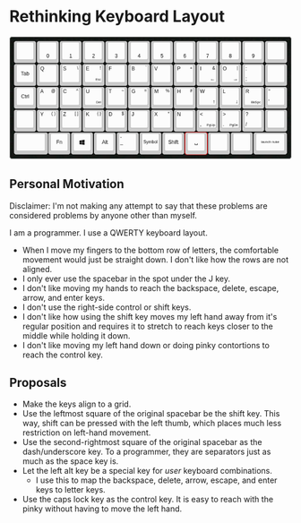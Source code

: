 
# Rethinking Keyboard Layout

![ASETHIOR keyboard layout draft](./asethior.png)

## Personal Motivation

Disclaimer: I'm not making any attempt to say that these problems are considered problems by anyone other than myself.

I am a programmer. I use a QWERTY keyboard layout.

- When I move my fingers to the bottom row of letters, the comfortable movement would just be straight down. I don't like how the rows are not aligned.
- I only ever use the spacebar in the spot under the J key.
- I don't like moving my hands to reach the backspace, delete, escape, arrow, and enter keys.
- I don't use the right-side control or shift keys.
- I don't like how using the shift key moves my left hand away from it's regular position and requires it to stretch to reach keys closer to the middle while holding it down.
- I don't like moving my left hand down or doing pinky contortions to reach the control key.

## Proposals

- Make the keys align to a grid.
- Use the leftmost square of the original spacebar be the shift key. This way, shift can be pressed with the left thumb, which places much less restriction on left-hand movement.
- Use the second-rightmost square of the original spacebar as the dash/underscore key. To a programmer, they are separators just as much as the space key is.
- Let the left alt key be a special key for _user_ keyboard combinations.
  - I use this to map the backspace, delete, arrow, escape, and enter keys to letter keys.
- Use the caps lock key as the control key. It is easy to reach with the pinky without having to move the left hand.

